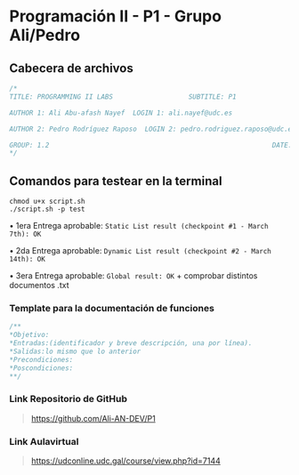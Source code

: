 # Programación II - P1 - Grupo Ali/Pedro

## Cabecera de archivos


```C
/*
TITLE: PROGRAMMING II LABS                   SUBTITLE: P1

AUTHOR 1: Ali Abu-afash Nayef  LOGIN 1: ali.nayef@udc.es

AUTHOR 2: Pedro Rodríguez Raposo  LOGIN 2: pedro.rodriguez.raposo@udc.es

GROUP: 1.2                                                        DATE: 20/02/2025
*/
```
## Comandos para testear en la terminal 

```
chmod u+x script.sh
./script.sh -p test
```

• 1era Entrega aprobable: 
``Static List result (checkpoint #1 - March 7th): OK``


• 2da Entrega aprobable:
``Dynamic List result (checkpoint #2 - March 14th): OK``


• 3era Entrega aprobable: ``Global result: OK`` + comprobar distintos documentos .txt

### Template para la documentación de funciones

```C
/**
*Objetivo:
*Entradas:(identificador y breve descripción, una por línea).
*Salidas:lo mismo que lo anterior
*Precondiciones:
*Poscondiciones:
**/
```
### Link Repositorio de GitHub 
> https://github.com/Ali-AN-DEV/P1
### Link Aulavirtual 
> https://udconline.udc.gal/course/view.php?id=7144

